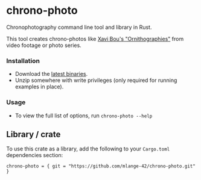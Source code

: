 # chrono-photo

Chronophotography command line tool and library in Rust.

This tool creates chrono-photos like [Xavi Bou's "Ornithographies"](http://www.xavibou.com/) from video footage or photo series.

### Installation

* Download the [latest binaries](https://github.com/mlange-42/chrono-photo/releases/latest).
* Unzip somewhere with write privileges (only required for running examples in place).

### Usage

* To view the full list of options, run `chrono-photo --help`

## Library / crate

To use this crate as a library, add the following to your `Cargo.toml` dependencies section:
```
chrono-photo = { git = "https://github.com/mlange-42/chrono-photo.git" }
```
